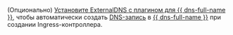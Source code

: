 (Опционально) [Установите ExternalDNS c плагином для {{ dns-full-name }}](../../managed-kubernetes/operations/applications/externaldns.md), чтобы автоматически создать [DNS-запись](../../dns/concepts/resource-record.md) в [{{ dns-full-name }}](../../../dns/) при создании Ingress-контроллера.
